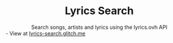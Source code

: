 <h1 align="center">Lyrics Search</h1>


<div align="center">Search songs, artists and lyrics using the lyrics.ovh API </div>
- View at <a href="https://lyrics-search.glitch.me/">lyrics-search.glitch.me</a>
